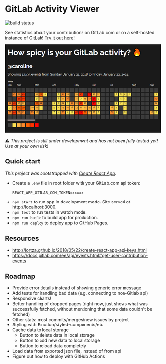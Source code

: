 # GitLab Activity Viewer

![build status](https://github.com/17cliu/gitlab-activity-viewer/workflows/build/badge.svg)

See statistics about your contributions on GitLab.com or on a self-hosted instance of GitLab! [Try it out here](https://17cliu.github.io/gitlab-activity-viewer/)!

![A preview of this site](/docs/preview.png)

:warning: *This project is still under development and has not been fully tested yet! Use at your own risk!*


## Quick start

_This project was bootstrapped with [Create React App](https://github.com/facebook/create-react-app)._

- Create a `.env` file in root folder with your GitLab.com api token:
    ```
    REACT_APP_GITLAB_COM_TOKEN=xxxxx
    ```
- `npm start` to run app in development mode. Site served at http://localhost:3000.
- `npm test` to run tests in watch mode.
- `npm run build` to build app for production.
- `npm run deploy` to deploy app to GitHub Pages.

## Resources

- http://lortza.github.io/2018/05/22/create-react-app-api-keys.html
- https://docs.gitlab.com/ee/api/events.html#get-user-contribution-events

## Roadmap

- Provide error details instead of showing generic error message
- Add tests for handling bad data (e.g. connecting to non-Gitlab api)
- Responsive charts!
- Better handling of dropped pages (right now, just shows what was successfully
  fetched, without mentioning that some data couldn't be fetched)
- Other stats: most commits/merges/new issues by project
- Styling with Emotion/styled-components/etc
- Cache data to local storage
    - Button to delete data in local storage
    - Button to add new data to local storage
    - Button to reload data completely
- Load data from exported json file, instead of from api
- Figure out how to deploy with GitHub Actions
